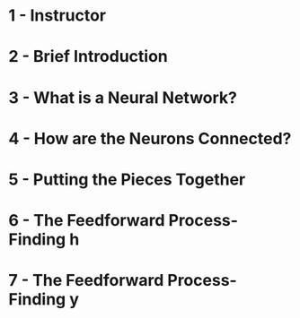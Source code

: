 # 1 - Instructor


# 2 - Brief Introduction


# 3 - What is a Neural Network?


# 4 - How are the Neurons Connected?


# 5 - Putting the Pieces Together


# 6 - The Feedforward Process- Finding h


# 7 - The Feedforward Process- Finding y
